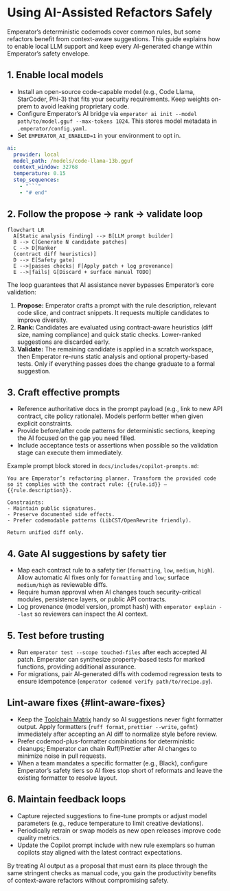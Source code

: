 # Using AI-Assisted Refactors Safely

Emperator’s deterministic codemods cover common rules, but some refactors benefit from context-aware suggestions. This guide explains how to enable local LLM support and keep every AI-generated change within Emperator’s safety envelope.

## 1. Enable local models

- Install an open-source code-capable model (e.g., Code Llama, StarCoder, Phi-3) that fits your security requirements. Keep weights on-prem to avoid leaking proprietary code.
- Configure Emperator’s AI bridge via `emperator ai init --model path/to/model.gguf --max-tokens 1024`. This stores model metadata in `.emperator/config.yaml`.
- Set `EMPERATOR_AI_ENABLED=1` in your environment to opt in.

```yaml title=".emperator/config.yaml"
ai:
  provider: local
  model_path: /models/code-llama-13b.gguf
  context_window: 32768
  temperature: 0.15
  stop_sequences:
    - "```"
    - "# end"
```

## 2. Follow the propose → rank → validate loop

```mermaid
flowchart LR
  A[Static analysis finding] --> B[LLM prompt builder]
  B --> C[Generate N candidate patches]
  C --> D[Ranker
  (contract diff heuristics)]
  D --> E[Safety gate]
  E -->|passes checks| F[Apply patch + log provenance]
  E -->|fails| G[Discard + surface manual TODO]
```

The loop guarantees that AI assistance never bypasses Emperator’s core validation:

1. **Propose:** Emperator crafts a prompt with the rule description, relevant code slice, and contract snippets. It requests multiple candidates to improve diversity.
2. **Rank:** Candidates are evaluated using contract-aware heuristics (diff size, naming compliance) and quick static checks. Lower-ranked suggestions are discarded early.
3. **Validate:** The remaining candidate is applied in a scratch workspace, then Emperator re-runs static analysis and optional property-based tests. Only if everything passes does the change graduate to a formal suggestion.

## 3. Craft effective prompts

- Reference authoritative docs in the prompt payload (e.g., link to new API contract, cite policy rationale). Models perform better when given explicit constraints.
- Provide before/after code patterns for deterministic sections, keeping the AI focused on the gap you need filled.
- Include acceptance tests or assertions when possible so the validation stage can execute them immediately.

Example prompt block stored in `docs/includes/copilot-prompts.md`:

```text
You are Emperator’s refactoring planner. Transform the provided code so it complies with the contract rule: {{rule.id}} — {{rule.description}}.

Constraints:
- Maintain public signatures.
- Preserve documented side effects.
- Prefer codemodable patterns (LibCST/OpenRewrite friendly).

Return unified diff only.
```

## 4. Gate AI suggestions by safety tier

- Map each contract rule to a safety tier (`formatting`, `low`, `medium`, `high`). Allow automatic AI fixes only for `formatting` and `low`; surface `medium/high` as reviewable diffs.
- Require human approval when AI changes touch security-critical modules, persistence layers, or public API contracts.
- Log provenance (model version, prompt hash) with `emperator explain --last` so reviewers can inspect the AI context.

## 5. Test before trusting

- Run `emperator test --scope touched-files` after each accepted AI patch. Emperator can synthesize property-based tests for marked functions, providing additional assurance.
- For migrations, pair AI-generated diffs with codemod regression tests to ensure idempotence (`emperator codemod verify path/to/recipe.py`).

## Lint-aware fixes {#lint-aware-fixes}

- Keep the [Toolchain Matrix](../reference/toolchain.md#recommended-lint-and-formatter-stacks) handy so AI suggestions never fight formatter output. Apply formatters (`ruff format`, `prettier --write`, `gofmt`) immediately after accepting an AI diff to normalize style before review.
- Prefer codemod-plus-formatter combinations for deterministic cleanups; Emperator can chain Ruff/Prettier after AI changes to minimize noise in pull requests.
- When a team mandates a specific formatter (e.g., Black), configure Emperator’s safety tiers so AI fixes stop short of reformats and leave the existing formatter to resolve layout.

## 6. Maintain feedback loops

- Capture rejected suggestions to fine-tune prompts or adjust model parameters (e.g., reduce temperature to limit creative deviations).
- Periodically retrain or swap models as new open releases improve code quality metrics.
- Update the Copilot prompt include with new rule exemplars so human copilots stay aligned with the latest contract expectations.

By treating AI output as a proposal that must earn its place through the same stringent checks as manual code, you gain the productivity benefits of context-aware refactors without compromising safety.

